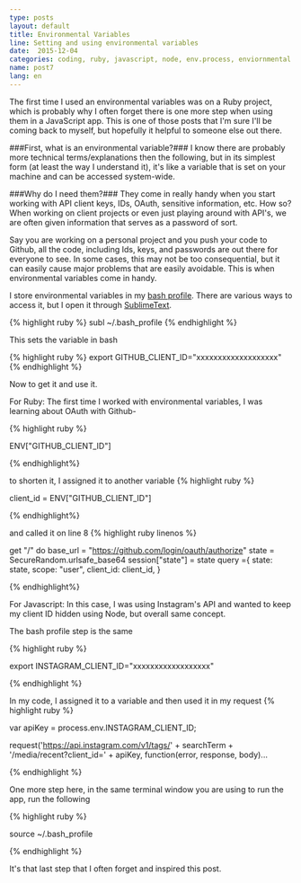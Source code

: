 ```yaml
---
type: posts
layout: default
title: Environmental Variables
line: Setting and using environmental variables 
date:  2015-12-04 
categories: coding, ruby, javascript, node, env.process, enviornmental variables
name: post7
lang: en
---
```


The first time I used an environmental variables was on a Ruby project, which is probably why I often forget there is one more step when using them in a JavaScript app. This is one of those posts that I'm sure I'll be coming back to myself, but hopefully it helpful to someone else out there. 

###First, what is an environmental variable?###
I know there are probably more technical terms/explanations then the following, but in its simplest form (at least the way I understand it), it's like a variable that is set on your machine and can be accessed system-wide. 

###Why do I need them?###
They come in really handy when you start working with API client keys, IDs, OAuth, sensitive information, etc. How so? When working on client projects or even just playing around with API's, we are often given information that serves as a password of sort. 

Say you are working on a personal project and you push your code to Github, all the code, including Ids, keys, and passwords are out there for everyone to see. In some cases, this may not be too consequential, but it can easily cause major problems that are easily avoidable. This is when environmental variables come in handy.

I store environmental variables in my <html><a href="http://natelandau.com/my-mac-osx-bash_profile/" target="_blank">bash profile</a></html>. There are various ways to access it, but I open it through <html><a href="http://www.sublimetext.com/" target="_blank">SublimeText</a></html>. 

{% highlight ruby %}
subl ~/.bash_profile
{% endhighlight %}

This sets the variable in bash

{% highlight ruby %}
export GITHUB_CLIENT_ID="xxxxxxxxxxxxxxxxxxx"
{% endhighlight %}

Now to get it and use it. 

For Ruby:
The first time I worked with environmental variables, I was learning about OAuth with Github-

{% highlight ruby %}

ENV["GITHUB_CLIENT_ID"]

{% endhighlight%}

to shorten it, I assigned it to another variable
{% highlight ruby %}

client_id = ENV["GITHUB_CLIENT_ID"]

{% endhighlight%}

and called it on line 8
{% highlight ruby linenos %}

get "/" do
	base_url = "https://github.com/login/oauth/authorize"
	state = SecureRandom.urlsafe_base64
	session["state"] = state
	query ={
		state: state,
		scope: "user",
		client_id: client_id,
	}

{% endhighlight%}

For Javascript:
In this case, I was using Instagram's API and wanted to keep my client ID hidden using Node, but overall same concept. 

The bash profile step is the same 

{% highlight ruby %}

export INSTAGRAM_CLIENT_ID="xxxxxxxxxxxxxxxxxx"

{% endhighlight %}

In my code, I assigned it to a variable and then used it in my request 
{% highlight ruby %}

var apiKey = process.env.INSTAGRAM_CLIENT_ID;

request('https://api.instagram.com/v1/tags/' + searchTerm + '/media/recent?client_id=' + apiKey, function(error, response, body)...

{% endhighlight %}

One more step here, in the same terminal window you are using to run the app, run the following

{% highlight ruby %}

source ~/.bash_profile

{% endhighlight %}

It's that last step that I often forget and inspired this post.


